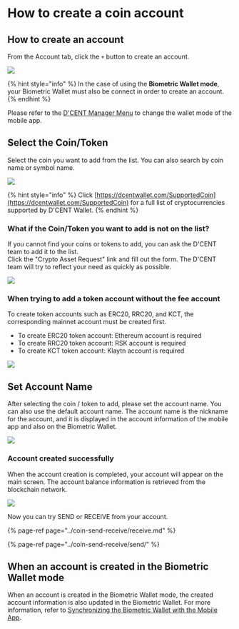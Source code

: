 # How to create a coin account

## How to create an account

From the Account tab, click the `+` button to create an account.

![](../.gitbook/assets/image%20%2812%29.png)

{% hint style="info" %}
In the case of using the **Biometric Wallet mode**, your Biometric Wallet must also be connect in order to create an account.
{% endhint %}

Please refer to the [D'CENT Manager Menu](mobile-app-dcent-manager/) to change the wallet mode of the mobile app.

## Select the Coin/Token

Select the coin you want to add from the list. You can also search by coin name or symbol name.

![](../.gitbook/assets/image%20%2866%29.png)

{% hint style="info" %}
Click [https://dcentwallet.com/SupportedCoin](https://dcentwallet.com/SupportedCoin) for a full list of cryptocurrencies supported by D'CENT Wallet.
{% endhint %}

### What if the Coin/Token you want to add is not on the list?

If you cannot find your coins or tokens to add, you can ask the D'CENT team to add it to the list.   
Click the "Crypto Asset Request" link and fill out the form. The D'CENT team will try to reflect your need as quickly as possible.

![](../.gitbook/assets/image%20%2899%29.png)

### When trying to add a token account without the fee account

To create token accounts such as ERC20, RRC20, and KCT, the corresponding mainnet account must be created first.

* To create ERC20 token account: Ethereum account is required 
* To create RRC20 token account: RSK account is required 
* To create KCT token account: Klaytn account is required

![](../.gitbook/assets/image%20%2817%29.png)

## Set Account Name

After selecting the coin / token to add, please set the account name. You can also use the default account name. The account name is the nickname for the account, and it is displayed in the account information of the mobile app and also on the Biometric Wallet.

![](../.gitbook/assets/image%20%28136%29.png)

### Account created successfully

When the account creation is completed, your account will appear on the main screen. The account balance information is retrieved from the blockchain network.

![](../.gitbook/assets/image%20%28156%29.png)

Now you can try SEND or RECEIVE from your account.

{% page-ref page="../coin-send-receive/receive.md" %}

{% page-ref page="../coin-send-receive/send/" %}

## When an account is created in the Biometric Wallet mode

When an account is created in the Biometric Wallet mode, the created account information is also updated in the Biometric Wallet. For more information, refer to [Synchronizing the Biometric Wallet with the Mobile App](../biometric-wallet/synch-with-app.md).

